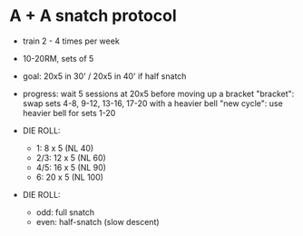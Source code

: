 # A + A snatch protocol

- train 2 - 4 times per week
- 10-20RM, sets of 5
- goal: 20x5 in 30' / 20x5 in 40' if half snatch
- progress: wait 5 sessions at 20x5 before moving up a bracket
            "bracket": swap sets 4-8, 9-12, 13-16, 17-20 with a heavier bell
            "new cycle": use heavier bell for sets 1-20

- DIE ROLL:
  - 1: 8 x 5 (NL 40)
  - 2/3: 12 x 5 (NL 60)
  - 4/5: 16 x 5 (NL 90)
  - 6: 20 x 5 (NL 100)
 
- DIE ROLL:
  - odd: full snatch
  - even: half-snatch (slow descent)
 
